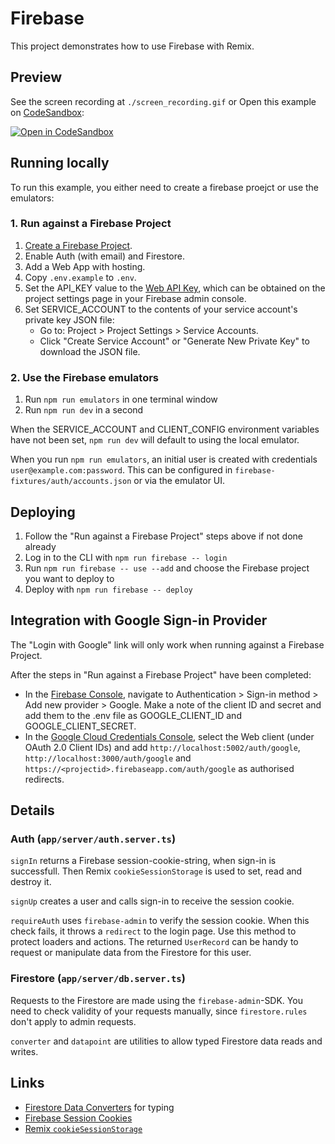 # Firebase

This project demonstrates how to use Firebase with Remix.

## Preview

See the screen recording at `./screen_recording.gif` or Open this example on [CodeSandbox](https://codesandbox.com):

<!-- TODO: update this link to the path for your example: -->

[![Open in CodeSandbox](https://codesandbox.io/static/img/play-codesandbox.svg)](https://codesandbox.io/s/github/remix-run/examples/tree/main/firebase)

## Running locally

To run this example, you either need to create a firebase proejct or use the emulators:

### 1. Run against a Firebase Project

1. [Create a Firebase Project](https://console.firebase.google.com).
2. Enable Auth (with email) and Firestore.
3. Add a Web App with hosting.
4. Copy `.env.example` to `.env`.
5. Set the API_KEY value to the [Web API Key](https://firebase.google.com/docs/reference/rest/auth), which can be obtained on the project settings page in your Firebase admin console.
6. Set SERVICE_ACCOUNT to the contents of your service account's private key JSON file:
   - Go to: Project > Project Settings > Service Accounts.
   - Click "Create Service Account" or "Generate New Private Key" to download the JSON file.

### 2. Use the Firebase emulators

1. Run `npm run emulators` in one terminal window
2. Run `npm run dev` in a second

When the SERVICE_ACCOUNT and CLIENT_CONFIG environment variables have not been set, `npm run dev` will default to using the local emulator.

When you run `npm run emulators`, an initial user is created with credentials `user@example.com:password`. This can be configured in `firebase-fixtures/auth/accounts.json` or via the emulator UI.

## Deploying

1. Follow the "Run against a Firebase Project" steps above if not done already
2. Log in to the CLI with `npm run firebase -- login`
3. Run `npm run firebase -- use --add` and choose the Firebase project you want to deploy to
4. Deploy with `npm run firebase -- deploy`

## Integration with Google Sign-in Provider

The "Login with Google" link will only work when running against a Firebase Project.

After the steps in "Run against a Firebase Project" have been completed:

- In the [Firebase Console](https://console.firebase.google.com), navigate to Authentication > Sign-in method > Add new provider > Google. Make a note of the client ID and secret and add them to the .env file as GOOGLE_CLIENT_ID and GOOGLE_CLIENT_SECRET.
- In the [Google Cloud Credentials Console](https://console.cloud.google.com/apis/credentials), select the Web client (under OAuth 2.0 Client IDs) and add `http://localhost:5002/auth/google`, `http://localhost:3000/auth/google` and `https://<projectid>.firebaseapp.com/auth/google` as authorised redirects.

## Details

### Auth (`app/server/auth.server.ts`)

`signIn` returns a Firebase session-cookie-string, when sign-in is successfull. Then Remix `cookieSessionStorage` is used to set, read and destroy it.

`signUp` creates a user and calls sign-in to receive the session cookie.

`requireAuth` uses `firebase-admin` to verify the session cookie. When this check fails, it throws a `redirect` to the login page. Use this method to protect loaders and actions. The returned `UserRecord` can be handy to request or manipulate data from the Firestore for this user.

### Firestore (`app/server/db.server.ts`)

Requests to the Firestore are made using the `firebase-admin`-SDK. You need to check validity of your requests manually, since `firestore.rules` don't apply to admin requests.

`converter` and `datapoint` are utilities to allow typed Firestore data reads and writes.

## Links

- [Firestore Data Converters](https://firebase.google.com/docs/reference/node/firebase.firestore.FirestoreDataConverter) for typing
- [Firebase Session Cookies](https://firebase.google.com/docs/auth/admin/manage-cookies)
- [Remix `cookieSessionStorage`](https://remix.run/utils/sessions#createcookiesessionstorage)
